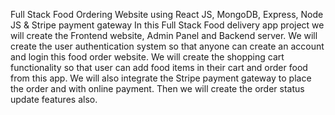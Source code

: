 Full Stack Food Ordering Website using React JS, MongoDB, Express, Node JS & Stripe payment gateway
In this Full Stack Food delivery app project we will create the Frontend website, Admin Panel and Backend server. 
We will create the user authentication system so that anyone can create an account and login this food order website.
We will create the shopping cart functionality so that user can add food items in their cart and order food from this app. 
We will also integrate the Stripe payment gateway to place the order and with online payment. 
Then we will create the order status update features also.
